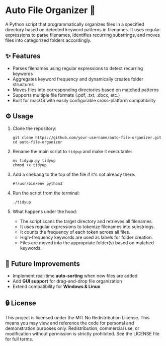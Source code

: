 # Auto File Organizer 📂

A Python script that programmatically organizes files in a specified directory based on detected keyword patterns in filenames. It uses regular expressions to parse filenames, identifies recurring substrings, and moves files into categorized folders accordingly.

## ✨ Features

- Parses filenames using regular expressions to detect recurring keywords
- Aggregates keyword frequency and dynamically creates folder structures
- Moves files into corresponding directories based on matched patterns
- Supports multiple file formats (.pdf, .txt, .docx, etc.)
- Built for macOS with easily configurable cross-platform compatibility

## ⚙️ Usage

1. Clone the repository:

   ```
   git clone https://github.com/your-username/auto-file-organizer.git
   cd auto-file-organizer
   ```

2. Rename the main script to `tidyup` and make it executable:

   ```
   mv tidyup.py tidyup
   chmod +x tidyup
   ```

3. Add a shebang to the top of the file if it's not already there:

   ```
   #!/usr/bin/env python3
   ```

4. Run the script from the terminal:

   ```
   ./tidyup
   ```

5. What happens under the hood:
   - The script scans the target directory and retrieves all filenames.
   - It uses regular expressions to tokenize filenames into substrings.
   - It counts the frequency of each token across all files.
   - High-frequency keywords are used as labels for folder creation.
   - Files are moved into the appropriate folder(s) based on matched keywords.

## 🚀 Future Improvements

- Implement real-time **auto-sorting** when new files are added
- Add **GUI support** for drag-and-drop file organization
- Extend compatibility for **Windows & Linux**

## 🔒 License

This project is licensed under the MIT No Redistribution License. This means you may view and reference the code for personal and demonstration purposes only. Redistribution, commercial use, or modification without permission is strictly prohibited. See the LICENSE file for full terms.
